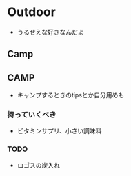 # Outdoor
- うるせえな好きなんだよ

## Camp
## CAMP
- キャンプするときのtipsとか自分用めも

### 持っていくべき
- ビタミンサプリ、小さい調味料

### TODO
- ロゴスの炭入れ